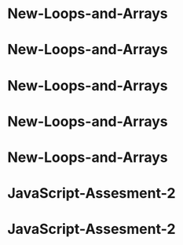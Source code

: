 # New-Loops-and-Arrays
# New-Loops-and-Arrays
# New-Loops-and-Arrays
# New-Loops-and-Arrays
# New-Loops-and-Arrays
# JavaScript-Assesment-2
# JavaScript-Assesment-2
